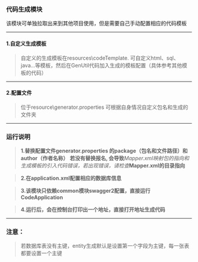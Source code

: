 ### 代码生成模块

该模块可单独拉取出来到其他项目使用，但是需要自己手动配置相应的代码模板

---

#### 1.自定义生成模板
>自定义的生成模板在resources\codeTemplate.
可自定义html、sql、java...等模板，然后在GenUtil代码加入生成的模板配置（具体参考其他模板的代码）

---

#### 2.配置文件
>位于resource\generator.properties 
可根据自身情况自定义包名和生成的文件夹

---

### 运行说明
> **1.替换配置文件generator.properties 的package（包名和文件路径）和author（作者名称）**
**若没有替换报名, 会导致***Mapper.xml映射包的指向和生成模板的引入代码错误，若出现错误，请检查***Mapper.xml的目录指向**

> **2.在application.xml配置相应的数据库信息**

> **3.该模块只依赖common模块swagger2配置，直接运行CodeApplication**

> **4.运行后，会在控制台打印出一个地址，直接打开地址生成代码**

----
### 注意：
> 若数据库表没有主键，entity生成默认是设置第一个字段为主键，每一张表都要设置一个主键

